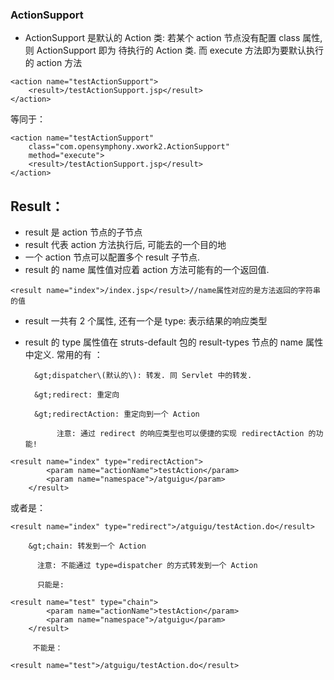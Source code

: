 ### ActionSupport

* ActionSupport 是默认的 Action 类: 若某个 action 节点没有配置 class 属性, 则 ActionSupport 即为
  待执行的 Action 类. 而 execute 方法即为要默认执行的 action 方法

```
<action name="testActionSupport">
	<result>/testActionSupport.jsp</result>
</action>
```

等同于：

```
<action name="testActionSupport"
	class="com.opensymphony.xwork2.ActionSupport"
	method="execute">
	<result>/testActionSupport.jsp</result>
</action>
```

## Result：

* result 是 action 节点的子节点
* result 代表 action 方法执行后, 可能去的一个目的地
* 一个 action 节点可以配置多个 result 子节点. 
*  result 的 name 属性值对应着 action 方法可能有的一个返回值. 

```
<result name="index">/index.jsp</result>//name属性对应的是方法返回的字符串的值
```

*  result 一共有 2 个属性, 还有一个是 type: 表示结果的响应类型
* result 的 type 属性值在 struts-default 包的 result-types 节点的 name 属性中定义.
  常用的有 ：

        &gt;dispatcher\(默认的\): 转发. 同 Servlet 中的转发. 

        &gt;redirect: 重定向

        &gt;redirectAction: 重定向到一个 Action

             注意: 通过 redirect 的响应类型也可以便捷的实现 redirectAction 的功能!

```
<result name="index" type="redirectAction">
		<param name="actionName">testAction</param>
		<param name="namespace">/atguigu</param>
	</result>
```

或者是：

```
<result name="index" type="redirect">/atguigu/testAction.do</result>
```

        &gt;chain: 转发到一个 Action 

          注意: 不能通过 type=dispatcher 的方式转发到一个 Action

          只能是:

```
<result name="test" type="chain">
		<param name="actionName">testAction</param>
		<param name="namespace">/atguigu</param>
	</result>
```

         不能是：

```
<result name="test">/atguigu/testAction.do</result>
```

         



